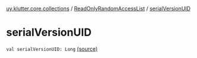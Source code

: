 [uy.klutter.core.collections](../index.md) / [ReadOnlyRandomAccessList](index.md) / [serialVersionUID](.)


# serialVersionUID
<code>val serialVersionUID: Long</code> [(source)](https://github.com/kohesive/klutter/blob/master/core-jdk6/src/main/kotlin/uy/klutter/core/common/Immutable.kt#L119)<br/>


